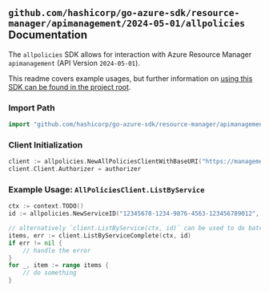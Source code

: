 
## `github.com/hashicorp/go-azure-sdk/resource-manager/apimanagement/2024-05-01/allpolicies` Documentation

The `allpolicies` SDK allows for interaction with Azure Resource Manager `apimanagement` (API Version `2024-05-01`).

This readme covers example usages, but further information on [using this SDK can be found in the project root](https://github.com/hashicorp/go-azure-sdk/tree/main/docs).

### Import Path

```go
import "github.com/hashicorp/go-azure-sdk/resource-manager/apimanagement/2024-05-01/allpolicies"
```


### Client Initialization

```go
client := allpolicies.NewAllPoliciesClientWithBaseURI("https://management.azure.com")
client.Client.Authorizer = authorizer
```


### Example Usage: `AllPoliciesClient.ListByService`

```go
ctx := context.TODO()
id := allpolicies.NewServiceID("12345678-1234-9876-4563-123456789012", "example-resource-group", "serviceValue")

// alternatively `client.ListByService(ctx, id)` can be used to do batched pagination
items, err := client.ListByServiceComplete(ctx, id)
if err != nil {
	// handle the error
}
for _, item := range items {
	// do something
}
```
